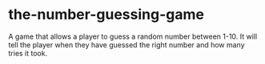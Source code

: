 # the-number-guessing-game
 A game that allows a player to guess a random number between 1-10. It will tell the player when they have guessed the right number and how many tries it took.
